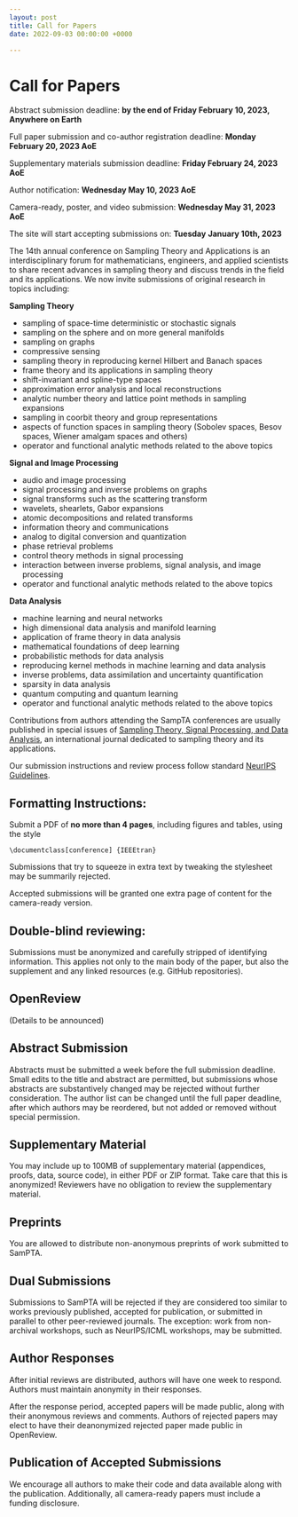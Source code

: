 ```yaml
---
layout: post
title: Call for Papers
date: 2022-09-03 00:00:00 +0000

---
```

# Call for Papers

Abstract submission deadline: **by the end of Friday February 10, 2023, Anywhere on Earth**

Full paper submission and co-author registration deadline: **Monday February 20, 2023 AoE**

Supplementary materials submission deadline: **Friday February 24, 2023 AoE**

Author notification: **Wednesday May 10, 2023 AoE**

Camera-ready, poster, and video submission: **Wednesday May 31, 2023 AoE**

The site will start accepting submissions on: **Tuesday** **January 10th, 2023**

The 14th annual conference on Sampling Theory and Applications is an interdisciplinary forum for mathematicians, engineers, and applied scientists to share recent advances in sampling theory and discuss trends in the field and its applications. We now invite submissions of original research in topics including:

**Sampling Theory**

- sampling of space-time deterministic or stochastic signals
- sampling on the sphere and on more general manifolds
- sampling on graphs
- compressive sensing
- sampling theory in reproducing kernel Hilbert and Banach spaces
- frame theory and its applications in sampling theory
- shift-invariant and spline-type spaces
- approximation error analysis and local reconstructions
- analytic number theory and lattice point methods in sampling expansions
- sampling in coorbit theory and group representations
- aspects of function spaces in sampling theory (Sobolev spaces, Besov spaces, Wiener amalgam spaces and others)
- operator and functional analytic methods related to the above topics

**Signal and Image Processing**

- audio and image processing
- signal processing and inverse problems on graphs
- signal transforms such as the scattering transform
- wavelets, shearlets, Gabor expansions
- atomic decompositions and related transforms
- information theory and communications
- analog to digital conversion and quantization
- phase retrieval problems
- control theory methods in signal processing
- interaction between inverse problems, signal analysis, and image processing
- operator and functional analytic methods related to the above topics

**Data Analysis**

- machine learning and neural networks
- high dimensional data analysis and manifold learning
- application of frame theory in data analysis
- mathematical foundations of deep learning
- probabilistic methods for data analysis
- reproducing kernel methods in machine learning and data analysis
- inverse problems, data assimilation and uncertainty quantification
- sparsity in data analysis
- quantum computing and quantum learning
- operator and functional analytic methods related to the above topics

Contributions from authors attending the SampTA conferences are usually published in special issues of [Sampling Theory, Signal Processing, and Data Analysis](https://www.springer.com/journal/43670/aims-and-scope), an international journal dedicated to sampling theory and its applications.

Our submission instructions and review process follow standard [NeurIPS Guidelines](https://neurips.cc/Conferences/2022/CallForPapers).

## Formatting Instructions:

Submit a PDF of **no more than 4 pages**, including figures and tables, using the style

```
\documentclass[conference] {IEEEtran}
```

Submissions that try to squeeze in extra text by tweaking the stylesheet may be summarily rejected.

Accepted submissions will be granted one extra page of content for the camera-ready version.

## Double-blind reviewing:

Submissions must be anonymized and carefully stripped of identifying information. This applies not only to the main body of the paper, but also the supplement and any linked resources (e.g. GitHub repositories).

## OpenReview

(Details to be announced)

## Abstract Submission

Abstracts must be submitted a week before the full submission deadline. Small edits to the title and abstract are permitted, but submissions whose abstracts are substantively changed may be rejected without further consideration. The author list can be changed until the full paper deadline, after which authors may be reordered, but not added or removed without special permission.

## Supplementary Material

You may include up to 100MB of supplementary material (appendices, proofs, data, source code), in either PDF or ZIP format. Take care that this is anonymized! Reviewers have no obligation to review the supplementary material.

## Preprints

You are allowed to distribute non-anonymous preprints of work submitted to SamPTA.

## Dual Submissions

Submissions to SamPTA will be rejected if they are considered too similar to works previously published, accepted for publication, or submitted in parallel to other peer-reviewed journals. The exception: work from non-archival workshops, such as NeurIPS/ICML workshops, may be submitted.

## Author Responses

After initial reviews are distributed, authors will have one week to respond. Authors must maintain anonymity in their responses.

After the response period, accepted papers will be made public, along with their anonymous reviews and comments. Authors of rejected papers may elect to have their deanonymized rejected paper made public in OpenReview.

## Publication of Accepted Submissions

We encourage all authors to make their code and data available along with the publication. Additionally, all camera-ready papers must include a funding disclosure.